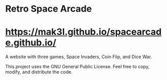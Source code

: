 # Retro Space Arcade
# https://mak3l.github.io/spacearcade.github.io/

A website with three games, Space Invaders, Coin Flip, and Dice War.

This project uses the GNU General Public License. Feel free to copy, modify, and distribute the code.